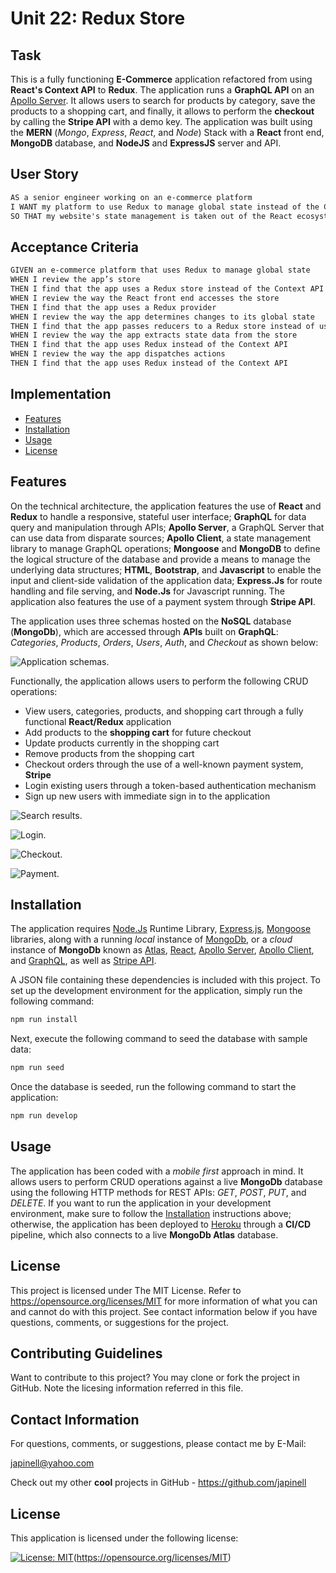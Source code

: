 # Unit 22: Redux Store

## Task

This is a fully functioning **E-Commerce** application refactored from using **React's Context API** to **Redux**. The application runs a **GraphQL API** on an [Apollo Server](https://www.apollographql.com/). It allows users to search for products by category, save the products to a shopping cart, and finally, it allows to perform the **checkout** by calling the **Stripe API** with a demo key. The application was built using the **MERN** (_Mongo_, _Express_, _React_, and _Node_) Stack with a **React** front end, **MongoDB** database, and **NodeJS** and **ExpressJS** server and API.

## User Story

```md
AS a senior engineer working on an e-commerce platform
I WANT my platform to use Redux to manage global state instead of the Context API
SO THAT my website's state management is taken out of the React ecosystem
```

## Acceptance Criteria

```md
GIVEN an e-commerce platform that uses Redux to manage global state
WHEN I review the app’s store
THEN I find that the app uses a Redux store instead of the Context API
WHEN I review the way the React front end accesses the store
THEN I find that the app uses a Redux provider
WHEN I review the way the app determines changes to its global state
THEN I find that the app passes reducers to a Redux store instead of using the Context API
WHEN I review the way the app extracts state data from the store
THEN I find that the app uses Redux instead of the Context API
WHEN I review the way the app dispatches actions
THEN I find that the app uses Redux instead of the Context API
```

## Implementation

- [Features](#features)
- [Installation](#installation)
- [Usage](#usage)
- [License](#license)

## Features

On the technical architecture, the application features the use of **React** and **Redux** to handle a responsive, stateful user interface; **GraphQL** for data query and manipulation through APIs; **Apollo Server**, a GraphQL Server that can use data from disparate sources; **Apollo Client**, a state management library to manage GraphQL operations; **Mongoose** and **MongoDB** to define the logical structure of the database and provide a means to manage the underlying data structures; **HTML**, **Bootstrap**, and **Javascript** to enable the input and client-side validation of the application data; **Express.Js** for route handling and file serving, and **Node.Js** for Javascript running. The application also features the use of a payment system through **Stripe API**.

The application uses three schemas hosted on the **NoSQL** database (**MongoDb**), which are accessed through **APIs** built on **GraphQL**: _Categories_, _Products_, _Orders_, _Users_, _Auth_, and _Checkout_ as shown below:

![Application schemas.](./images/schemas.png)

Functionally, the application allows users to perform the following CRUD operations:

- View users, categories, products, and shopping cart through a fully functional **React/Redux** application
- Add products to the **shopping cart** for future checkout
- Update products currently in the shopping cart
- Remove products from the shopping cart
- Checkout orders through the use of a well-known payment system, **Stripe**
- Login existing users through a token-based authentication mechanism
- Sign up new users with immediate sign in to the application

![Search results.](./images/search-results.png)

![Login.](./images/login.png)

![Checkout.](./images/checkout.png)

![Payment.](./images/payment.png)

## Installation

The application requires [Node.Js](https://nodejs.org/en/) Runtime Library, [Express.js](https://www.npmjs.com/package/express), [Mongoose](https://www.npmjs.com/package/mongoose) libraries, along with a running _local_ instance of [MongoDb](https://www.mongodb.com/), or a _cloud_ instance of **MongoDb** known as [Atlas](https://www.mongodb.com/cloud/atlas), [React](https://www.npmjs.com/package/react), [Apollo Server](https://www.npmjs.com/package/apollo-server), [Apollo Client](https://www.npmjs.com/package/@apollo/client), and [GraphQL](https://www.npmjs.com/package/graphql), as well as [Stripe API](https://www.npmjs.com/package/stripe).

A JSON file containing these dependencies is included with this project. To set up the development environment for the application, simply run the following command:

```bash
npm run install
```

Next, execute the following command to seed the database with sample data:

```bash
npm run seed
```

Once the database is seeded, run the following command to start the application:

```bash
npm run develop
```

## Usage

The application has been coded with a _mobile first_ approach in mind. It allows users to perform CRUD operations against a live **MongoDb** database using the following HTTP methods for REST APIs: _GET_, _POST_, _PUT_, and _DELETE_. If you want to run the application in your development environment, make sure to follow the [Installation](#installation) instructions above; otherwise, the application has been deployed to [Heroku](https://ku-cbc-e-commerce.herokuapp.com/) through a **CI/CD** pipeline, which also connects to a live **MongoDb Atlas** database.

## License

This project is licensed under The MIT License. Refer to https://opensource.org/licenses/MIT for more information of what you can and cannot do with this project. See contact information below if you have questions, comments, or suggestions for the project.

## Contributing Guidelines

Want to contribute to this project? You may clone or fork the project in GitHub. Note the licesing information referred in this file.

## Contact Information

For questions, comments, or suggestions, please contact me by E-Mail:

japinell@yahoo.com

Check out my other **cool** projects in GitHub - https://github.com/japinell

## License

This application is licensed under the following license:

[![License: MIT](https://img.shields.io/badge/License-MIT-yellow.svg)](https://opensource.org/licenses/MIT)(https://opensource.org/licenses/MIT)
